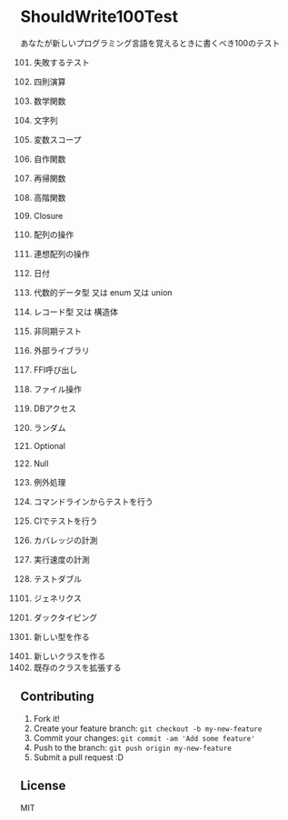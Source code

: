 ShouldWrite100Test
==================

あなたが新しいプログラミング言語を覚えるときに書くべき100のテスト

101. 失敗するテスト
102. 四則演算
103. 数学関数
104. 文字列
105. 変数スコープ
106. 自作関数
107. 再帰関数
108. 高階関数
109. Closure

201. 配列の操作
202. 連想配列の操作
203. 日付
204. 代数的データ型 又は enum 又は union
205. レコード型 又は 構造体

301. 非同期テスト

401. 外部ライブラリ
402. FFI呼び出し

501. ファイル操作
502. DBアクセス

601. ランダム

701. Optional
702. Null

801. 例外処理

901. コマンドラインからテストを行う
902. CIでテストを行う
903. カバレッジの計測
904. 実行速度の計測

1001. テストダブル
 <!--静的型付け-->
1101. ジェネリクス
 <!--動的型付け-->
1201. ダックタイピング
 <!--関数型-->
1301. 新しい型を作る
 <!--オブジェクト指向-->
1401. 新しいクラスを作る
1402. 既存のクラスを拡張する


## Contributing

1. Fork it!
2. Create your feature branch: `git checkout -b my-new-feature`
3. Commit your changes: `git commit -am 'Add some feature'`
4. Push to the branch: `git push origin my-new-feature`
5. Submit a pull request :D

## License

MIT
